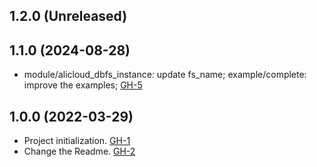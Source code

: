 ## 1.2.0 (Unreleased)
## 1.1.0 (2024-08-28)

- module/alicloud_dbfs_instance: update fs_name; example/complete: improve the examples; [GH-5](https://github.com/alibabacloud-automation/terraform-alicloud-dbfs/pull/5/files)

## 1.0.0 (2022-03-29)

- Project initialization. [GH-1](https://github.com/terraform-alicloud-modules/terraform-alicloud-dbfs/pull/1)
- Change the Readme. [GH-2](https://github.com/terraform-alicloud-modules/terraform-alicloud-dbfs/pull/2)